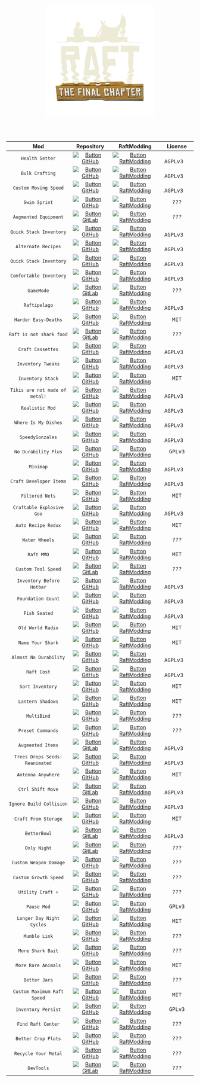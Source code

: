 
<div align = center>

[<img
  src = '../Resources/Logos/Raft.png'
  height = 300
/>][Raft]
  
<br>
<br>

<!-- > Table -->
| Mod | Repository | RaftModding | License
|:---:|:------:|:-----------:|:-------:
| `Health Setter` | [![Button GitHub]][GitHub Health Setter] | [![Button RaftModding]][RaftModding Health Setter] | <kbd>  AGPLv3  </kbd>
| `Bulk Crafting` | [![Button GitHub]][GitHub Bulk Crafting] | [![Button RaftModding]][RaftModding Bulk Crafting] | <kbd>  AGPLv3  </kbd>
| `Custom Moving Speed` | [![Button GitHub]][GitHub Custom Moving Speed] | [![Button RaftModding]][RaftModding Custom Moving Speed] | <kbd>  AGPLv3  </kbd>
| `Swim Sprint` | [![Button GitHub]][GitHub Swim Sprint] | [![Button RaftModding]][RaftModding Swim Sprint] | <kbd>  ???  </kbd>
| `Augmented Equipment` | [![Button GitLab]][GitLab Augmented Equipment] | [![Button RaftModding]][RaftModding Augmented Equipment] | <kbd>  ???  </kbd>
| `Quick Stack Inventory` | [![Button GitHub]][GitHub Quick Stack Inventory] | [![Button RaftModding]][RaftModding Quick Stack Inventory] | <kbd>  AGPLv3  </kbd>
| `Alternate Recipes` | [![Button GitHub]][GitHub Alternate Recipes] | [![Button RaftModding]][RaftModding Alternate Recipes] | <kbd>  AGPLv3  </kbd>
| `Quick Stack Inventory` | [![Button GitHub]][GitHub Quick Stack Inventory] | [![Button RaftModding]][RaftModding Quick Stack Inventory] | <kbd>  AGPLv3  </kbd>
| `Comfortable Inventory` | [![Button GitHub]][GitHub Comfortable Inventory] | [![Button RaftModding]][RaftModding Comfortable Inventory] | <kbd>  AGPLv3  </kbd>
| `GameMode` | [![Button GitLab]][GitLab GameMode] | [![Button RaftModding]][RaftModding GameMode] | <kbd>  ???  </kbd>
| `Raftipelago` | [![Button GitHub]][GitHub Raftipelago] | [![Button RaftModding]][RaftModding Raftipelago] | <kbd>  AGPLv3  </kbd>
| `Harder Easy-Deaths` | [![Button GitHub]][GitHub Harder Easy-Deaths] | [![Button RaftModding]][RaftModding Harder Easy-Deaths] | <kbd>  MIT  </kbd>
| `Raft is not shark food` | [![Button GitLab]][GitLab Raft is not shark food] | [![Button RaftModding]][RaftModding Raft is not shark food] | <kbd>  ???  </kbd>
| `Craft Cassettes` | [![Button GitHub]][GitHub Craft Cassettes] | [![Button RaftModding]][RaftModding Craft Cassettes] | <kbd>  AGPLv3  </kbd>
| `Inventory Tweaks` | [![Button GitHub]][GitHub Inventory Tweaks] | [![Button RaftModding]][RaftModding Inventory Tweaks] | <kbd>  AGPLv3  </kbd>
| `Inventory Stack` | [![Button GitHub]][GitHub Inventory Stack] | [![Button RaftModding]][RaftModding Inventory Stack] | <kbd>  MIT  </kbd>
| `Tikis are not made of metal!` | [![Button GitHub]][GitHub Tikis are not made of metal!] | [![Button RaftModding]][RaftModding Tikis are not made of metal!] | <kbd>  AGPLv3  </kbd>
| `Realistic Mod` | [![Button GitHub]][GitHub Realistic Mod] | [![Button RaftModding]][RaftModding Realistic Mod] | <kbd>  AGPLv3  </kbd>
| `Where Is My Dishes` | [![Button GitHub]][GitHub Where Is My Dishes] | [![Button RaftModding]][RaftModding Where Is My Dishes] | <kbd>  AGPLv3  </kbd>
| `SpeedyGonzales` | [![Button GitHub]][GitHub SpeedyGonzales] | [![Button RaftModding]][RaftModding SpeedyGonzales] | <kbd>  AGPLv3  </kbd>
| `No Durability Plus` | [![Button GitHub]][GitHub No Durability Plus] | [![Button RaftModding]][RaftModding No Durability Plus] | <kbd>  GPLv3  </kbd>
| `Minimap` | [![Button GitHub]][GitHub Minimap] | [![Button RaftModding]][RaftModding Minimap] | <kbd>  AGPLv3  </kbd>
| `Craft Developer Items` | [![Button GitHub]][GitHub Craft Developer Items] | [![Button RaftModding]][RaftModding Craft Developer Items] | <kbd>  AGPLv3  </kbd>
| `Filtered Nets` | [![Button GitHub]][GitHub Filtered Nets] | [![Button RaftModding]][RaftModding Filtered Nets] | <kbd>  MIT  </kbd>
| `Craftable Explosive Goo` | [![Button GitHub]][GitHub Craftable Explosive Goo] | [![Button RaftModding]][RaftModding Craftable Explosive Goo] | <kbd>  AGPLv3  </kbd>
| `Auto Recipe Redux` | [![Button GitHub]][GitHub Auto Recipe Redux] | [![Button RaftModding]][RaftModding Auto Recipe Redux] | <kbd>  MIT  </kbd>
| `Water Wheels` | [![Button GitHub]][GitHub Water Wheels] | [![Button RaftModding]][RaftModding Water Wheels] | <kbd>  ???  </kbd>
| `Raft MMO` | [![Button GitHub]][GitHub Raft MMO] | [![Button RaftModding]][RaftModding Raft MMO] | <kbd>  MIT  </kbd>
| `Custom Tool Speed` | [![Button GitLab]][GitLab Custom Tool Speed] | [![Button RaftModding]][RaftModding Custom Tool Speed] | <kbd>  ???  </kbd>
| `Inventory Before Hotbar` | [![Button GitHub]][GitHub Inventory Before Hotbar] | [![Button RaftModding]][RaftModding Inventory Before Hotbar] | <kbd>  AGPLv3  </kbd>
| `Foundation Count` | [![Button GitHub]][GitHub Foundation Count] | [![Button RaftModding]][RaftModding Foundation Count] | <kbd>  AGPLv3  </kbd>
| `Fish Seated` | [![Button GitHub]][GitHub Fish Seated] | [![Button RaftModding]][RaftModding Fish Seated] | <kbd>  AGPLv3  </kbd>
| `Old World Radio` | [![Button GitHub]][GitHub Old World Radio] | [![Button RaftModding]][RaftModding Old World Radio] | <kbd>  MIT  </kbd>
| `Name Your Shark` | [![Button GitHub]][GitHub Name Your Shark] | [![Button RaftModding]][RaftModding Name Your Shark] | <kbd>  MIT  </kbd>
| `Almost No Durability` | [![Button GitHub]][GitHub Almost No Durability] | [![Button RaftModding]][RaftModding Almost No Durability] | <kbd>  AGPLv3  </kbd>
| `Raft Cost` | [![Button GitHub]][GitHub Raft Cost] | [![Button RaftModding]][RaftModding Raft Cost] | <kbd>  AGPLv3  </kbd>
| `Sort Inventory` | [![Button GitHub]][GitHub Sort Inventory] | [![Button RaftModding]][RaftModding Sort Inventory] | <kbd>  MIT  </kbd>
| `Lantern Shadows` | [![Button GitHub]][GitHub Lantern Shadows] | [![Button RaftModding]][RaftModding Lantern Shadows] | <kbd>  MIT  </kbd>
| `MultiBind` | [![Button GitHub]][GitHub MultiBind] | [![Button RaftModding]][RaftModding MultiBind] | <kbd>  ???  </kbd>
| `Preset Commands` | [![Button GitHub]][GitHub Preset Commands] | [![Button RaftModding]][RaftModding Preset Commands] | <kbd>  ???  </kbd>
| `Augmented Items` | [![Button GitLab]][GitLab Augmented Items] | [![Button RaftModding]][RaftModding Augmented Items] | <kbd>  AGPLv3  </kbd>
| `Trees Drops Seeds: Reanimated` | [![Button GitHub]][GitHub Trees Drops Seeds: Reanimated] | [![Button RaftModding]][RaftModding Trees Drops Seeds: Reanimated] | <kbd>  AGPLv3  </kbd>
| `Antenna Anywhere` | [![Button GitHub]][GitHub Antenna Anywhere] | [![Button RaftModding]][RaftModding Antenna Anywhere] | <kbd>  MIT  </kbd>
| `Ctrl Shift Move` | [![Button GitLab]][GitLab Ctrl Shift Move] | [![Button RaftModding]][RaftModding Ctrl Shift Move] | <kbd>  AGPLv3  </kbd>
| `Ignore Build Collision` | [![Button GitHub]][GitHub Ignore Build Collision] | [![Button RaftModding]][RaftModding Ignore Build Collision] | <kbd>  AGPLv3  </kbd>
| `Craft From Storage` | [![Button GitHub]][GitHub Craft From Storage] | [![Button RaftModding]][RaftModding Craft From Storage] | <kbd>  MIT  </kbd>
| `BetterBowl` | [![Button GitLab]][GitLab BetterBowl] | [![Button RaftModding]][RaftModding BetterBowl] | <kbd>  AGPLv3  </kbd>
| `Only Night` | [![Button GitLab]][GitLab Only Night] | [![Button RaftModding]][RaftModding Only Night] | <kbd>  ???  </kbd>
| `Custom Weapon Damage` | [![Button GitHub]][GitHub Custom Weapon Damage] | [![Button RaftModding]][RaftModding Custom Weapon Damage] | <kbd>  ???  </kbd>
| `Custom Growth Speed` | [![Button GitHub]][GitHub Custom Growth Speed] | [![Button RaftModding]][RaftModding Custom Growth Speed] | <kbd>  ???  </kbd>
| `Utility Craft +` | [![Button GitHub]][GitHub Utility Craft +] | [![Button RaftModding]][RaftModding Utility Craft +] | <kbd>  ???  </kbd>
| `Pause Mod` | [![Button GitHub]][GitHub Pause Mod] | [![Button RaftModding]][RaftModding Pause Mod] | <kbd>  GPLv3  </kbd>
| `Longer Day Night Cycles` | [![Button GitHub]][GitHub Longer Day Night Cycles] | [![Button RaftModding]][RaftModding Longer Day Night Cycles] | <kbd>  MIT  </kbd>
| `Mumble Link` | [![Button GitHub]][GitHub Mumble Link] | [![Button RaftModding]][RaftModding Mumble Link] | <kbd>  ???  </kbd>
| `More Shark Bait` | [![Button GitHub]][GitHub More Shark Bait] | [![Button RaftModding]][RaftModding More Shark Bait] | <kbd>  ???  </kbd>
| `More Rare Animals` | [![Button GitHub]][GitHub More Rare Animals] | [![Button RaftModding]][RaftModding More Rare Animals] | <kbd>  MIT  </kbd>
| `Better Jars` | [![Button GitHub]][GitHub Better Jars] | [![Button RaftModding]][RaftModding Better Jars] | <kbd>  ???  </kbd>
| `Custom Maximum Raft Speed` | [![Button GitHub]][GitHub Custom Maximum Raft Speed] | [![Button RaftModding]][RaftModding Custom Maximum Raft Speed] | <kbd>  MIT  </kbd>
| `Inventory Persist` | [![Button GitHub]][GitHub Inventory Persist] | [![Button RaftModding]][RaftModding Inventory Persist] | <kbd>  GPLv3  </kbd>
| `Find Raft Center` | [![Button GitHub]][GitHub Find Raft Center] | [![Button RaftModding]][RaftModding Find Raft Center] | <kbd>  ???  </kbd>
| `Better Crop Plots` | [![Button GitHub]][GitHub Better Crop Plots] | [![Button RaftModding]][RaftModding Better Crop Plots] | <kbd>  ???  </kbd>
| `Recycle Your Metal` | [![Button GitHub]][GitHub Recycle Your Metal] | [![Button RaftModding]][RaftModding Recycle Your Metal] | <kbd>  ???  </kbd>
| `DevTools` | [![Button GitLab]][GitLab DevTools] | [![Button RaftModding]][RaftModding DevTools] | <kbd>  ???  </kbd>

  
</div>

<br>


<!----------------------------------------------------------------------------->

[Raft]: https://raft-game.com/


<!---------------------------------[ Buttons ]--------------------------------->

[Button RaftModding]: https://img.shields.io/badge/RaftModding-3498db?style=for-the-badge&logoColor=white&logo=Wireshark
[Button GitHub]: https://img.shields.io/badge/GitHub-222222?style=for-the-badge&logoColor=white&logo=GitHub
[Button GitLab]: https://img.shields.io/badge/GitLab-FC6D26?style=for-the-badge&logoColor=white&logo=GitLab


<!----------------------------------[ Links ]---------------------------------->

<!-- > GitHub -->
[GitHub Health Setter]: https://GitHub.com/derfuxde/healthsetter
[GitHub Bulk Crafting]: https://GitHub.com/thmsndk/Raft-BulkCrafting
[GitHub Custom Moving Speed]: https://GitHub.com/KenjieDec/CustomMovingSpeed
[GitHub Swim Sprint]: https://GitHub.com/KenjieDec/SwimSprint
[GitHub Quick Stack Inventory]: https://GitHub.com/MahmoudOkasha17/QuickStackInventory
[GitHub Alternate Recipes]: https://GitHub.com/MahmoudOkasha17/QuickStackInventory
[GitHub Quick Stack Inventory]: https://GitHub.com/FZ-Applications/raft-lantern-physics-mod
[GitHub Comfortable Inventory]: https://GitHub.com/kohanis/raft-comfortable-inventory
[GitHub Raftipelago]: https://GitHub.com/SunnyBat/Raftipelago
[GitHub Harder Easy-Deaths]: https://GitHub.com/GoryMoon/HarderEasyDeath
[GitHub Craft Cassettes]: https://GitHub.com/libkuza/raftmod_craftCassettes
[GitHub Inventory Tweaks]: https://GitHub.com/thmsndk/Raft-InventoryTweaks
[GitHub Inventory Stack]: https://GitHub.com/dakotahawkins/Raft-Inventory-Stack
[GitHub Tikis are not made of metal!]: https://GitHub.com/fourst4r/TikisAreNotMadeOfMetal
[GitHub Realistic Mod]: https://GitHub.com/Lcraft-Developers/RealisticMod
[GitHub Where Is My Dishes]: https://GitHub.com/DeadByte42/Raft-WhereIsMyDishes
[GitHub SpeedyGonzales]: https://GitHub.com/NajiShehab/SpeedyGonzales
[GitHub No Durability Plus]: https://GitHub.com/ArmyOfOptimists/NoDurabilityPlus
[GitHub Minimap]: https://GitHub.com/Minimap
[GitHub Craft Developer Items]: https://GitHub.com/Looooooke/CraftDeveloperItems
[GitHub Filtered Nets]: https://GitHub.com/janniksam/RaftMod.FilteredNets
[GitHub Craftable Explosive Goo]: https://GitHub.com/Looooooke/CraftableExplosiveGoo
[GitHub Auto Recipe Redux]: https://GitHub.com/burnedram/raftmod-autorecipe
[GitHub Water Wheels]: https://GitHub.com/made-by-traxam/raft-waterwheel-mod
[GitHub Raft MMO]: https://GitHub.com/maxvollmer/RaftMMO
[GitHub Inventory Before Hotbar]: https://GitHub.com/dcsobral/raft-inventory-before-hotbar
[GitHub Foundation Count]: https://GitHub.com/dcsobral/FoundationCount
[GitHub Fish Seated]: https://GitHub.com/dcsobral/fishSeated
[GitHub Old World Radio]: https://GitHub.com/1bitgodot/Raft_OldWorldRadio
[GitHub Name Your Shark]: https://GitHub.com/Dinnerbone/name-your-shark
[GitHub Almost No Durability]: https://GitHub.com/Felix-Staud/raft-mods/tree/main/almost-no-durability
[GitHub Raft Cost]: https://GitHub.com/romaindurand/raft-cost
[GitHub Sort Inventory]: https://GitHub.com/made-by-traxam/RaftModSortInventory
[GitHub Lantern Shadows]: https://GitHub.com/peettee/Lantern-Shadows
[GitHub MultiBind]: https://GitHub.com/Aidanamite/MultiBind
[GitHub Preset Commands]: https://GitHub.com/Aidanamite/presetCommands
[GitHub Trees Drops Seeds: Reanimated]: https://GitHub.com/Azzmurr/raft-mods/tree/master/trees-drops-seeds-reanimated
[GitHub Antenna Anywhere]: https://GitHub.com/KevoSoftworks/AntennaAnywhere
[GitHub Ignore Build Collision]: https://GitHub.com/soggylithe/IgnoreBuildCollision
[GitHub Craft From Storage]: https://GitHub.com/Azzmurr/raft-mods/tree/master/craft-from-storage
[GitHub Custom Weapon Damage]: https://GitHub.com/traxam/raft-customweapondamage-mod
[GitHub Custom Growth Speed]: https://GitHub.com/traxam/raft-customgrowthspeed-mod
[GitHub Utility Craft +]: https://GitHub.com/SWiRaki/UtilCraftPlus
[GitHub Pause Mod]: https://GitHub.com/Echo343/PauseMod
[GitHub Longer Day Night Cycles]: https://GitHub.com/janniksam/RaftMod.LongerDayNightCycles
[GitHub Mumble Link]: https://GitHub.com/jeffpeterson/RaftMumbleLink
[GitHub More Shark Bait]: https://GitHub.com/camarril/MoreSharkBait
[GitHub More Rare Animals]: https://GitHub.com/janniksam/RaftMod.MoreRareAnimals
[GitHub Better Jars]: https://GitHub.com/0xN0x/raft-betterjars-mod
[GitHub Custom Maximum Raft Speed]: https://GitHub.com/janniksam/RaftMod.CustomMaxRaftSpeed
[GitHub Inventory Persist]: https://GitHub.com/scwheele/invpersist
[GitHub Find Raft Center]: https://GitHub.com/camarril/FindRaftCenter
[GitHub Better Crop Plots]: https://GitHub.com/0xN0x/raft-bettercropplot-mod
[GitHub Recycle Your Metal]: https://GitHub.com/0xN0x/raft-recycleyourmetal-mod


<!-- > GitLab -->
[GitLab Augmented Equipment]: https://GitLab.com/yunjang/augmented-equipment
[GitLab GameMode]: https://GitLab.com/traxam/raft-gamemode-mod
[GitLab Raft is not shark food]: https://GitLab.com/3stadt/raftisnotsharkfood
[GitLab Custom Tool Speed]: https://GitLab.com/traxam/raft-customtoolspeed-mod
[GitLab Augmented Items]: https://GitLab.com/yunjang/augmented-items
[GitLab Ctrl Shift Move]: https://GitLab.com/yunjang/ctrl-shift-move
[GitLab BetterBowl]: https://GitLab.com/traxam/raft-betterbowl-mod
[GitLab Only Night]: https://GitLab.com/traxam/raft-onlynight-mod
[GitLab DevTools]: https://GitLab.com/traxam/raft-devtoolsmod


<!-- > RaftModding -->
[RaftModding Health Setter]: https://www.raftmodding.com/mods/health-setter
[RaftModding Bulk Crafting]: https://www.raftmodding.com/mods/bulk-crafting
[RaftModding Custom Moving Speed]: https://www.raftmodding.com/mods/custommovingspeed
[RaftModding Swim Sprint]: https://www.raftmodding.com/mods/swimsprint
[RaftModding Augmented Equipment]: https://www.raftmodding.com/mods/augmented-equipment
[RaftModding Quick Stack Inventory]: https://www.raftmodding.com/mods/quick-stack-inventory
[RaftModding Alternate Recipes]: https://www.raftmodding.com/mods/alternate-recipes
[RaftModding Quick Stack Inventory]: https://www.raftmodding.com/mods/lantern-physics
[RaftModding Comfortable Inventory]: https://www.raftmodding.com/mods/comfortable-inventory
[RaftModding GameMode]: https://www.raftmodding.com/mods/gamemode
[RaftModding Raftipelago]: https://www.raftmodding.com/mods/raftipelago
[RaftModding Harder Easy-Deaths]: https://www.raftmodding.com/mods/harder-easy-death
[RaftModding Raft is not shark food]: https://www.raftmodding.com/mods/raft-is-not-shark-food
[RaftModding Craft Cassettes]: https://www.raftmodding.com/mods/craft-cassettes
[RaftModding Inventory Tweaks]: https://www.raftmodding.com/mods/inventory-tweaks
[RaftModding Inventory Stack]: https://www.raftmodding.com/mods/inventory-stack
[RaftModding Tikis are not made of metal!]: https://www.raftmodding.com/mods/tikis-are-not-made-of-metal
[RaftModding Realistic Mod]: https://www.raftmodding.com/mods/realistic-mod
[RaftModding Where Is My Dishes]: https://www.raftmodding.com/mods/where-is-my-dishes
[RaftModding SpeedyGonzales]: https://www.raftmodding.com/mods/speedygonzales
[RaftModding No Durability Plus]: https://www.raftmodding.com/mods/no-durability-plus
[RaftModding Minimap]: https://www.raftmodding.com/mods/minimap
[RaftModding Craft Developer Items]: https://www.raftmodding.com/mods/craft-dev-items
[RaftModding Filtered Nets]: https://www.raftmodding.com/mods/filterednets
[RaftModding Craftable Explosive Goo]: https://www.raftmodding.com/mods/craftableexplosivegoo
[RaftModding Auto Recipe Redux]: https://www.raftmodding.com/mods/auto-recipe-redux
[RaftModding Water Wheels]: https://www.raftmodding.com/mods/waterwheel
[RaftModding Raft MMO]: https://www.raftmodding.com/mods/raftmmo
[RaftModding Custom Tool Speed]: https://www.raftmodding.com/mods/customtoolspeed
[RaftModding Inventory Before Hotbar]: https://www.raftmodding.com/mods/inventory-before-hotbar
[RaftModding Foundation Count]: https://www.raftmodding.com/mods/foundationcount
[RaftModding Fish Seated]: https://www.raftmodding.com/mods/fish-seated
[RaftModding Old World Radio]: https://www.raftmodding.com/mods/old-world-radio
[RaftModding Name Your Shark]: https://www.raftmodding.com/mods/name-your-shark
[RaftModding Almost No Durability]: https://www.raftmodding.com/mods/almost-no-durability
[RaftModding Raft Cost]: https://www.raftmodding.com/mods/raft-cost
[RaftModding Sort Inventory]: https://www.raftmodding.com/mods/sortinventory
[RaftModding Lantern Shadows]: https://www.raftmodding.com/mods/lantern-shadows
[RaftModding MultiBind]: https://www.raftmodding.com/mods/multi-bind
[RaftModding Preset Commands]: https://www.raftmodding.com/mods/preset-commands
[RaftModding Augmented Items]: https://www.raftmodding.com/mods/augmented-items
[RaftModding Trees Drops Seeds: Reanimated]: https://www.raftmodding.com/mods/trees-drops-seeds-reanimated
[RaftModding Antenna Anywhere]: https://www.raftmodding.com/mods/antenna-anywhere
[RaftModding Ctrl Shift Move]: https://www.raftmodding.com/mods/ctrl-shift-move
[RaftModding Ignore Build Collision]: https://www.raftmodding.com/mods/ignore-build-collision
[RaftModding Craft From Storage]: https://www.raftmodding.com/mods/craft-from-storage
[RaftModding BetterBowl]: https://www.raftmodding.com/mods/betterbowl
[RaftModding Only Night]: https://www.raftmodding.com/mods/onlynight
[RaftModding Custom Weapon Damage]: https://www.raftmodding.com/mods/customweapondamage
[RaftModding Custom Growth Speed]: https://www.raftmodding.com/mods/customgrowthspeed
[RaftModding Utility Craft +]: https://www.raftmodding.com/mods/utility-craft-plus
[RaftModding Pause Mod]: https://www.raftmodding.com/mods/pausemod
[RaftModding Longer Day Night Cycles]: https://www.raftmodding.com/mods/longerdaynightcycles
[RaftModding Mumble Link]: https://www.raftmodding.com/mods/mumble-link
[RaftModding More Shark Bait]: https://www.raftmodding.com/mods/moresharkbait
[RaftModding More Rare Animals]: https://www.raftmodding.com/mods/morerareanimals
[RaftModding Better Jars]: https://www.raftmodding.com/mods/better-jars
[RaftModding Custom Maximum Raft Speed]: https://www.raftmodding.com/mods/custommaxraftspeed
[RaftModding Inventory Persist]: https://www.raftmodding.com/mods/invpersist
[RaftModding Find Raft Center]: https://www.raftmodding.com/mods/findraftcenter
[RaftModding Better Crop Plots]: https://www.raftmodding.com/mods/better-cropplots
[RaftModding Recycle Your Metal]: https://www.raftmodding.com/mods/recycle-your-metal
[RaftModding DevTools]: https://www.raftmodding.com/mods/devtools

